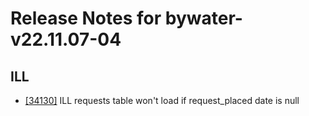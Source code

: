 
# Release Notes for bywater-v22.11.07-04

## ILL

- [[34130]](http://bugs.koha-community.org/bugzilla3/show_bug.cgi?id=34130) ILL requests table won't load if request_placed date is null


